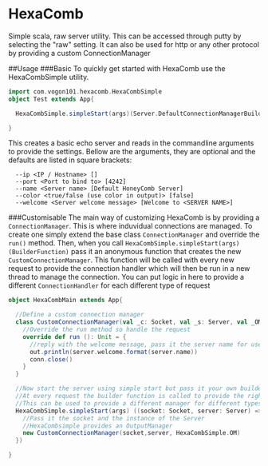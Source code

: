 # HexaComb
Simple scala, raw server utility. This can be accessed through putty by selecting the "raw" setting. It can also be used for http or any other protocol by providing a custom ConnectionManager

##Usage
###Basic
To quickly get started with HexaComb use the HexaCombSimple utility. 
```scala
import com.vogon101.hexacomb.HexaCombSimple
object Test extends App{

  HexaCombSimple.simpleStart(args)(Server.DefaultConnectionManagerBuilder)

}
```
This creates a basic echo server and reads in the commandline arguments to provide the settings. Bellow are the arguments, they are optional and the defaults are listed in square brackets:

```
  --ip <IP / Hostname> []
  --port <Port to bind to> [4242] 
  --name <Server name> [Default HoneyComb Server]
  --color <true/false (use color in output)> [false]
  --welcome <Server welcome message> [Welcome to <SERVER NAME>]
```
###Customisable
The main way of customizing HexaComb is by providing a `ConnectionManager`. This is where induvidual connections are managed. To create one simply extend the base class `ConnectionManager` and override the `run()` method. Then, when you call `HexaCombSimple.simpleStart(args)(BuilderFunction)` pass it an anonymous function that creates the new `CustomConnectionManager`. This function will be called with every new request to provide the connection handler which will then be run in a new thread to  manage the connection. You can put logic in here to provide a different `ConnectionHandler` for each different type of request

```scala
object HexaCombMain extends App{

  //Define a custom connection manager
  class CustomConnectionManager(val _c: Socket, val _s: Server, val _OM: OutputManager) extends ConnectionManager(_c, _s, _OM){
    //Override the run method so handle the request
    override def run (): Unit = {
      //reply with the welcome message, pass it the server name for use (i.e. Welcome to %s => NAME)s
      out.println(server.welcome.format(server.name))
      conn.close()
    }
  }

  //Now start the server using simple start but pass it your own builder to create the managers for each request
  //At every request the builder function is called to provide the right connection manager
  //This can be used to provide a different manager for different types of request
  HexaCombSimple.simpleStart(args) ((socket: Socket, server: Server) => {
    //Pass it the socket and the instance of the Server
    //HexaCombsimple provides an OutputManager
    new CustomConnectionManager(socket,server, HexaCombSimple.OM)
  })

}
```

